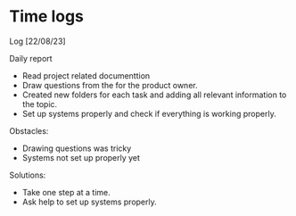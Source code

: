 # Time logs

Log [22/08/23]

Daily report


- Read project related documenttion
- Draw questions from the for the product owner.
- Created new folders for each task and adding all relevant information to the topic. 
- Set up systems properly and check if everything is working properly.

Obstacles:

- Drawing questions was tricky
- Systems not set up properly yet

Solutions:

- Take one step at a time.
- Ask help to set up systems properly. 
